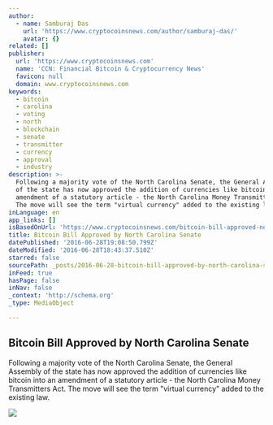 ```yaml
---
author:
  - name: Samburaj Das
    url: 'https://www.cryptocoinsnews.com/author/samburaj-das/'
    avatar: {}
related: []
publisher:
  url: 'https://www.cryptocoinsnews.com'
  name: 'CCN: Financial Bitcoin & Cryptocurrency News'
  favicon: null
  domain: www.cryptocoinsnews.com
keywords:
  - bitcoin
  - carolina
  - voting
  - north
  - blockchain
  - senate
  - transmitter
  - currency
  - approval
  - industry
description: >-
  Following a majority vote of the North Carolina Senate, the General Assembly
  of the state has now approved the addition of currencies like bitcoin into an
  amendment of a statutory article - the North Carolina Money Transmitters Act.
  The move will see the term "virtual currency" added to the existing law.
inLanguage: en
app_links: []
isBasedOnUrl: 'https://www.cryptocoinsnews.com/bitcoin-bill-approved-north-carolina-senate/'
title: Bitcoin Bill Approved by North Carolina Senate
datePublished: '2016-06-28T19:08:50.799Z'
dateModified: '2016-06-28T18:43:37.510Z'
starred: false
sourcePath: _posts/2016-06-28-bitcoin-bill-approved-by-north-carolina-senate.md
inFeed: true
hasPage: false
inNav: false
_context: 'http://schema.org'
_type: MediaObject

---
```

<article style=""><h1>Bitcoin Bill Approved by North Carolina Senate</h1><p>Following a majority vote of the North Carolina Senate, the General Assembly of the state has now approved the addition of currencies like bitcoin into an amendment of a statutory article - the North Carolina Money Transmitters Act. The move will see the term "virtual currency" added to the existing law.</p><img src="https://www.cryptocoinsnews.com/wp-content/uploads/2016/06/NC-Senate.jpg" /></article>